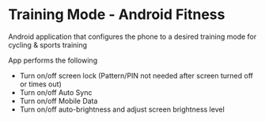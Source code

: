 Training Mode - Android Fitness
============

Android application that configures the phone to a desired training mode for cycling & sports training

App performs the following
- Turn on/off screen lock (Pattern/PIN not needed after screen turned off or times out)
- Turn on/off Auto Sync
- Turn on/off Mobile Data
- Turn on/off auto-brightness and adjust screen brightness level